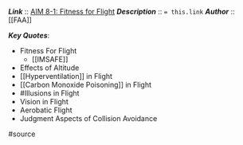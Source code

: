 ***Link***      :: [AIM 8-1: Fitness for Flight](https://www.faa.gov/air_traffic/publications/atpubs/aim_html/chap8_section_1.html)
***Description***      :: `= this.link`
***Author*** :: [[FAA]]

***Key Quotes***:
* Fitness For Flight
	* [[IMSAFE]]
* Effects of Altitude
* [[Hyperventilation]] in Flight
* [[Carbon Monoxide Poisoning]] in Flight
* #Illusions in Flight
* Vision in Flight
* Aerobatic Flight
* Judgment Aspects of Collision Avoidance

#source